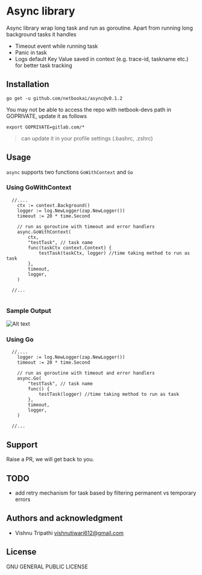 # Async library

Async library wrap long task and run as goroutine. Apart from running long background tasks it handles

* Timeout event while running task
* Panic in task
* Logs default Key Value saved in context (e.g. trace-id, taskname etc.) for better task tracking

## Installation

```
go get -u github.com/netbookai/async@v0.1.2
```

You may not be able to access the repo with netbook-devs path in GOPRIVATE,  update it as follows

```
export GOPRIVATE=gitlab.com/*
```

> can update it in your profile settings (.bashrc, .zshrc)

## Usage

``` async ``` supports two functions ``` GoWithContext ``` and ``` Go ```

### Using GoWithContext


```
  //....
	ctx := context.Background()
	logger := log.NewLogger(zap.NewLogger())
	timeout := 20 * time.Second

	// run as goroutine with timeout and error handlers
	async.GoWithContext(
		ctx,
		"testTask", // task name
		func(taskCtx context.Context) {
			testTask(taskCtx, logger) //time taking method to run as task
		},
		timeout,
		logger,
	)

  //...
  
```
### Sample Output

![Alt text](/images/output.jpg?raw=true "Optional Title")


### Using Go
```
  //....
	logger := log.NewLogger(zap.NewLogger())
	timeout := 20 * time.Second

	// run as goroutine with timeout and error handlers
	async.Go(
		"testTask", // task name
		func() {
			testTask(logger) //time taking method to run as task
		},
		timeout,
		logger,
	)

  //...
```

## Support
Raise a PR, we will get back to you.

## TODO

* add retry mechanism for task based by filtering permanent vs temporary errors


## Authors and acknowledgment

* Vishnu Tripathi <vishnutiwari612@gmail.com>

## License

   GNU GENERAL PUBLIC LICENSE
